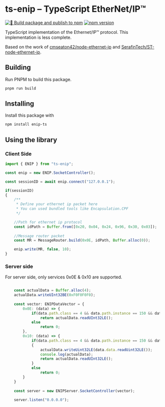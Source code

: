 # ts-enip – TypeScript EtherNet/IP™

[![🚀 Build package and publish to npm](https://github.com/Kworz/ts-enip/actions/workflows/workflow.yaml/badge.svg)](https://github.com/Kworz/ts-enip/actions/workflows/workflow.yaml)
[![npm version](https://badge.fury.io/js/enip-ts.svg)](https://badge.fury.io/js/enip-ts)

TypeScript implementation of the Ethernet/IP™ protocol. This implementation is less complete.

Based on the work of [cmseaton42/node-ethernet-ip](https://github.com/cmseaton42/node-ethernet-ip) and [SerafinTech/ST-node-ethernet-ip](https://github.com/SerafinTech/ST-node-ethernet-ip).

## Building

Run PNPM to build this package.

```bash
pnpm run build
```

## Installing

Install this package with

```bash
npm install enip-ts
```

## Using the library

### Client Side

```typescript
import { ENIP } from "ts-enip";

const enip = new ENIP.SocketController();

const sessionID = await enip.connect("127.0.0.1");

if(sessionID)
{
    /**
     * Define your ethernet ip packet here
     * You can used bundled tools like Encapsulation.CPF
     */ 

    //Path for ethernet ip protocol
    const idPath = Buffer.from([0x20, 0x04, 0x24, 0x96, 0x30, 0x03]);
    
    //Message router packet
    const MR = MessageRouter.build(0x0E, idPath, Buffer.alloc(0));

    enip.write(MR, false, 10);
}
```

### Server side

For server side, only services 0x0E & 0x10 are supported.

```typescript

    const actualData = Buffer.alloc(4);
    actualData.writeUInt32BE(0xF0F0F0F0);
    
    const vector: ENIPDataVector = {
        0x0E: (data) => {
            if(data.path.class == 4 && data.path.instance == 150 && data.path.attribute == 3)
                return actualData.readUInt32LE();
            else
                return 0;
        },
        0x10: (data) => {
            if(data.path.class == 4 && data.path.instance == 150 && data.path.attribute == 3 && data.data)
            {
                actualData.writeUint32LE(data.data.readUint32LE());
                console.log(actualData);
                return actualData.readUInt32LE();
            }
            else
                return 0;
        }
    }
    
    const server = new ENIPServer.SocketController(vector);
    
    server.listen("0.0.0.0");

```
